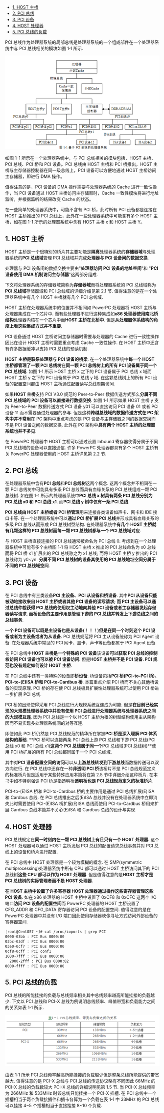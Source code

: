 
<!-- @import "[TOC]" {cmd="toc" depthFrom=1 depthTo=6 orderedList=false} -->

<!-- code_chunk_output -->

- [1. HOST 主桥](#1-host-主桥)
- [2. PCI 总线](#2-pci-总线)
- [3. PCI 设备](#3-pci-设备)
- [4. HOST 处理器](#4-host-处理器)
- [5. PCI 总线的负载](#5-pci-总线的负载)

<!-- /code_chunk_output -->

PCI 总线作为处理器系统的局部总线是处理器系统的一个组成部件在一个处理器系统中与 PCI 总线相关的模块如图 1‑1 所示.

![config](images/1.png)

如图 1-1 所示在一个处理器系统中，与 PCI 总线相关的模块包括，HOST 主桥、PCI 总线、PCI 桥和 PCI 设备。PCI 总线由 HOST 主桥和 PCI 桥推出，HOST 主桥与主存储器控制器在同一级总线上，PCI 设备可以方便地通过 HOST 主桥访问主存储器，即进行 DMA 操作。

值得注意的是，PCI 设备的 DMA 操作需要与处理器系统的 Cache 进行一致性操作，当 PCI 设备通过 HOST 主桥访问主存储器时，Cache 一致性模块将进行地址监听，并根据监听的结果改变 Cache 的状态。

在一些简单的处理器系统中，可能不含有 PCI 桥，此时所有 PCI 设备都是连接在 HOST 主桥推出的 PCI 总线上，此外在一些处理器系统中可能含有多个 HOST 主桥，如在图 1-1 所示的处理器系统中含有 HOST 主桥 x 和 HOST 主桥 Y。

## 1. HOST 主桥

HOST 主桥是一个很特别的桥片其主要功能是**隔离**处理器系统的**存储器域**与处理器系统的**PCI 总线域**管理 PCI 总线域并完成**处理器与 PCI 设备间的数据交换**.

处理器与 PCI 设备间的数据交换主要由"**处理器访问 PCI 设备的地址空间**"和 "**PCI 设备使用 DMA 机制访问主存储器**"这两部分组成.

下文将处理器系统的存储器域简称为**存储器域**而将处理器系统的 PCI 总线域称为**PCI 总线域**存储器域和 PCI 总线域的详细介绍见第 2.1 节. 值得注意的是在一个处理器系统中有几个 HOST 主桥就有几个 PCI 总线域.

HOST 主桥在处理器系统中的位置并不相同如 PowerPC 处理器将 HOST 主桥与处理器集成在一个芯片中. 而有些处理器不进行这种集成如**x86 处理器使用南北桥结构**处理器内核在一个芯片中而**HOST 主桥在北桥中**. 但是**从处理器体系结构的角度上看这些集成方式并不重要**.

PCI 设备通过 HOST 主桥访问主存储器时需要与处理器的 Cache 进行一致性操作因此在设计 HOST 主桥时需要重点考虑 Cache 一致性操作. 在 HOST 主桥中还含有许多数据缓冲以支持 PCI 总线的预读机制.

**HOST 主桥是联系处理器与 PCI 设备的桥梁**. 在一个处理器系统中**每一个 HOST 主桥都管理了一颗 PCI 总线树**在**同一颗 PCI 总线树上的所有 PCI 设备属于同一个 PCI 总线域**. 如图 1‑1 所示 HOST 主桥 x 之下的 PCI 设备属于 PCI 总线 x 域而 HOST 主桥 y 之下的 PCI 设备属于 PCI 总线 y 域. 在这颗总线树上的所有 PCI 设备的配置空间都由 HOST 主桥通过配置读写总线周期访问.

如果**HOST 主桥**支持 PCI V3.0 规范的 Peer-to-Peer 数据传送方式那么**分属不同 PCI 总线域的 PCI 设备可以直接进行数据交换**. 如图 1‑1 所示如果 HOST 主桥 y 支持 Peer-to-Peer 数据传送方式 PCI 设备 y01 可以直接访问 PCI 设备 01 或者 PCI 设备 11 而不需要通过处理器的参与. 但是这种**跨越总线域的数据传送方式在 PC 架构中并不常用**在 PC 架构中重点考虑的是 PCI 设备与主存储器之间的数据交换而不是 PCI 设备之间的数据交换. 此外在 PC 架构中**具有两个 HOST 主桥的处理器系统也并不多见**.

在 PowerPC 处理器中 HOST 主桥可以通过设置 Inbound 寄存器使得分属于不同 PCI 总线域的设备可以直接通信. 许多 PowerPC 处理器都具有多个 HOST 主桥有关 PowerPC 处理器使用的 HOST 主桥详见第 2.2 节.

## 2. PCI 总线

在处理器系统中含有**PCI 总线**和**PCI 总线树**这两个概念. 这两个概念并不相同在一颗 PCI 总线树中可能具有多条 PCI 总线而具有血缘关系的 PCI 总线组成一颗 PCI 总线树. 如在图 1‑1 所示的处理器系统中**PCI 总线 x 树具有两条 PCI 总线分别为 PCI 总线 x0 和 PCI 总线 x1**. 而**PCI 总线 y 树中仅有一条 PCI 总线**.

**PCI 总线由 HOST 主桥或者 PCI 桥管理**用来连接各类设备如声卡、网卡和 IDE 接口卡等. 在一个处理器系统中可以**通过 PCI 桥扩展 PCI 总线**并形成具有血缘关系的多级 PCI 总线从而形成 PCI 总线树型结构. 在处理器系统中**有几个 HOST 主桥就有几颗这样的 PCI 总线树而每一颗 PCI 总线树都与一个 PCI 总线域对应**.

与 HOST 主桥直接连接的 PCI 总线通常被命名为 PCI 总线 0. 考虑到在一个处理器系统中可能有多个主桥图 1‑1 将 HOST 主桥 x 推出的 PCI 总线命名为 x0 总线而将 PCI 桥 x1 扩展出的 PCI 总线称之为 x1 总线; 而将 HOST 主桥 y 推出的 PCI 总线称为 y0~yn. **分属不同 PCI 总线树的设备其使用的 PCI 总线地址空间分属于不同的 PCI 总线域空间**.

## 3. PCI 设备

在 PCI 总线中有三类设备**PCI 主设备、PCI 从设备和桥设备**. 其中**PCI 从设备只能被动地接收来自 HOST 主桥或者其他 PCI 设备的读写请求; 而 PCI 主设备可以通过总线仲裁获得 PCI 总线的使用权主动地向其他 PCI 设备或者主存储器发起存储器读写请求. 而桥设备的主要作用是管理下游的 PCI 总线并转发上下游总线之间的总线事务**.

**一个 PCI 设备可以既是主设备也是从设备(！！！)但是在同一个时刻这个 PCI 设备或者为主设备或者为从设备**. PCI 总线规范将 PCI 主从设备统称为 PCI Agent 设备. 在处理器系统中常见的 PCI 网卡、显卡、声卡等设备都属于 PCI Agent 设备.

在 PCI 总线中**HOST 主桥是一个特殊的 PCI 设备**该设备**可以获取 PCI 总线的控制权访问 PCI 设备也可以被 PCI 设备访问**. 但是**HOST 主桥并不是 PCI 设备. PCI 规范也没有规定如何设计 HOST 主桥**.

在 PCI 总线中还有一类特殊的设备即**桥设备**. 桥设备包括**PCI 桥(PCI-to-PCI 桥)、PCI-to-(E)ISA 桥和 PCI-to-Cardbus 桥**. 本篇重点介绍 PCI 桥而不关心其他桥设备的实现原理. PCI 桥的存在使 PCI 总线极具扩展性处理器系统可以使用 PCI 桥进一步扩展 PCI 总线.

PCI 桥的出现使得采用 PCI 总线进行大规模系统互连成为可能. 但是**在目前已经实现的大规模处理器系统中并没有使用 PCI 总线进行处理器系统与处理器系统之间的大规模互连**. 因为 PCI 总线是一个以 HOST 主桥为根的树型结构使用主从架构因而不易实现多处理器系统间的对等互连.

即便如此 PCI 桥仍然是 PCI 总线规范的精华所在掌握**PCI 桥是深入理解 PCI 体系结构的基础**. **PCI 桥可以连接两条 PCI 总线上游 PCI 总线和下游 PCI 总线(PCI 总线 x0 和 PCI 总线 x1)**这两个 PCI 总线属于同一个**PCI 总线域(PCI 总线树)**使用 PCI 桥扩展的所有 PCI 总线都同属于一个 PCI 总线域.

其中对**PCI 设备配置空间的访问**可以从**上游总线转发到下游总线**而数据传送可以双方向进行. 在 PCI 总线中还存在一种**非透明 PCI 桥**该桥片不是 PCI 总线规范定义的标准桥片但是适用于某些特殊应用本篇将在第 2.5 节中详细介绍这种桥片. 在本书中如不特别强调 PCI 桥是指透明桥**透明桥也是 PCI 总线规范定义的标准桥片**.

PCI-to-(E)ISA 桥和 PCI-to-Cardbus 桥的主要作用是通过 PCI 总线扩展(E)ISA 和 Cardbus 总线. 在 PCI 总线推出之后(E)ISA 总线并没有在处理器系统中立即消失此时需要使用 PCI-(E)ISA 桥扩展(E)ISA 总线而使用 PCI-to-Cardbus 桥用来扩展 Cardbus 总线本篇并不关心(E)ISA 和 Cardbus 总线的设计与实现.

## 4. HOST 处理器

PCI 总线规定在**同一时刻内在一颗 PCI 总线树上有且只有一个 HOST 处理器**. 这个 HOST 处理器可以通过 HOST 主桥发起 PCI 总线的配置请求总线事务并对 PCI 总线上的设备和桥片进行配置.

在 PCI 总线中 HOST 处理器是一个较为模糊的概念. 在 SMP(symmetric multiprocessing)处理器系统中所有 CPU 都可以通过 HOST 主桥访问其下的 PCI 总线树**这些 CPU 都可以作为 HOST 处理器**. 但是值得注意的是**HOST 主桥才是 PCI 总线树的实际管理者而不是 HOST 处理器**.

**在 HOST 主桥中设置了许多寄存器 HOST 处理器通过操作这些寄存器管理这些 PCI 设备**. 如在 x86 处理器的 HOST 主桥中设置了 0xCF8 和 0xCFC 这两个 I/O 端口**访问 PCI 设备的配置空间**而 PowerPC 处理器的 HOST 主桥设置了 CFG\_ADDR 和 CFG\_DATA 寄存器访问 PCI 设备的配置空间. 值得注意的是在 PowerPC 处理器中并没有 I/O 端口因此使用存储器映像寻址方式访问外部设备的寄存器空间.

```
[root@CentOS7 ~]# cat /proc/ioports | grep PCI
0000-03bb : PCI Bus 0000:00
03bc-03df : PCI Bus 0000:00
03e0-0cf7 : PCI Bus 0000:00
0cf8-0cff : PCI conf1
1000-7fff : PCI Bus 0000:00
  2000-2fff : PCI Bus 0000:02
8000-ffff : PCI Bus 0000:80
```

## 5. PCI 总线的负载

PCI 总线的所能挂接的负载与总线频率相关其中总线频率越高所能挂接的负载越少. 下文以 PCI 总线和 PCI-X 总线为例说明总线频率、峰值带宽和负载能力之间的关系如表 1‑1 所示.

![config](images/2.png)

由表 1‑1 所示 PCI 总线频率越高所能挂接的负载越少但是整条总线所能提供的带宽越大. 值得注意的是 PCI-X 总线与 PCI 总线的传送协议略有不同因此 66MHz 的 PCI-X 总线的负载数较大 PCI-X 总线的详细说明见第 1.5 节. 当 PCI-X 总线频率为 266MHz 和 533MHz 时该总线只能挂接一个 PCI-X 插槽. 在 PCI 总线中一个插槽相当于两个负载接插件和插卡各算为一个负载在表 1‑1 中 33MHz 的 PCI 总线可以挂接 4\~5 个插槽相当于直接挂接 8\~10 个负载.